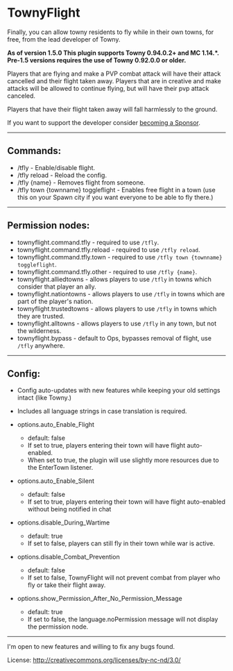 # TownyFlight

Finally, you can allow towny residents to fly while in their own towns, for free, from the lead developer of Towny.

__As of version 1.5.0 This plugin supports Towny 0.94.0.2+ and MC 1.14.*.__
__Pre-1.5 versions requires the use of Towny 0.92.0.0 or older.__

Players that are flying and make a PVP combat attack will have their attack cancelled and their flight taken away. Players that are in creative and make attacks will be allowed to continue flying, but will have their pvp attack canceled.

Players that have their flight taken away will fall harmlessly to the ground.

If you want to support the developer consider [becoming a Sponsor](https://github.com/sponsors/LlmDl).
___

## Commands:

- /tfly - Enable/disable flight.
- /tfly reload - Reload the config.
- /tfly {name} - Removes flight from someone.
- /tfly town {townname} toggleflight - Enables free flight in a town (use this on your Spawn city if you want everyone to be able to fly there.)

---

## Permission nodes:

- townyflight.command.tfly - required to use `/tfly`.
- townyflight.command.tfly.reload - required to use `/tfly reload`.
- townyflight.command.tfly.town - required to use `/tfly town {townname} toggleflight`.
- townyflight.command.tfly.other - required to use `/tfly {name}`.
- townyflight.alliedtowns - allows players to use `/tfly` in towns which consider that player an ally.
- townyflight.nationtowns - allows players to use `/tfly` in towns which are part of the player's nation.
- townyflight.trustedtowns - allows players to use `/tfly` in towns which they are trusted.
- townyflight.alltowns - allows players to use `/tfly` in any town, but not the wilderness.
- townyflight.bypass - default to Ops, bypasses removal of flight, use `/tfly` anywhere.

---

## Config:
- Config auto-updates with new features while keeping your old settings intact (like Towny.)
- Includes all language strings in case translation is required.

- options.auto_Enable_Flight
  - default: false
  - If set to true, players entering their town will have flight auto-enabled.
  - When set to true, the plugin will use slightly more resources due to the EnterTown listener.
- options.auto_Enable_Silent
  - default: false
  - If set to true, players entering their town will have flight auto-enabled without being notified in chat
- options.disable_During_Wartime
  - default: true
  - If set to false, players can still fly in their town while war is active.
- options.disable_Combat_Prevention
  - default: false
  - If set to false, TownyFlight will not prevent combat from player who fly or take their flight away.
- options.show_Permission_After_No_Permission_Message
  - default: true
  - If set to false, the language.noPermission message will not display the permission node.

---

I'm open to new features and willing to fix any bugs found.


License: http://creativecommons.org/licenses/by-nc-nd/3.0/
